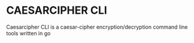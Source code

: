 # CAESARCIPHER CLI

Caesarcipher CLI is a caesar-cipher encryption/decryption command line tools written in go